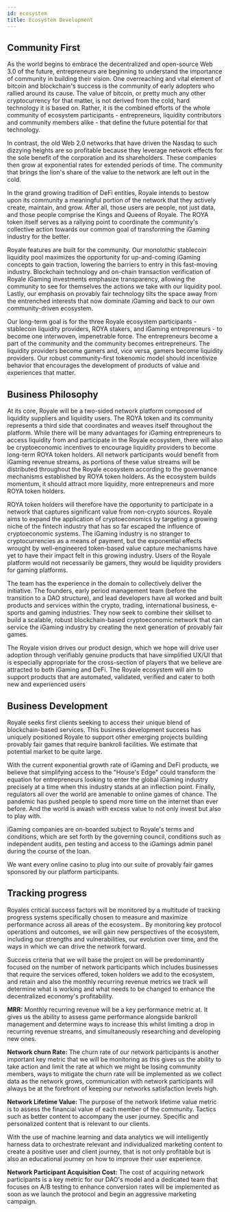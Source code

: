 ```yaml
---
id: ecosystem
title: Ecosystem Development
--- 
```


## Community First

As the world begins to embrace the decentralized and open-source Web 3.0 of the future, entrepreneurs are beginning to understand the importance of community in building their vision. One overreaching and vital element of bitcoin and blockchain's success is the community of early adopters who rallied around its cause. The value of bitcoin, or pretty much any other cryptocurrency for that matter, is not derived from the cold, hard technology it is based on. Rather, it is the combined efforts of the whole community of ecosystem participants - entrepreneurs, liquidity contributors and community members alike - that define the future potential for that technology.

In contrast, the old Web 2.0 networks that have driven the Nasdaq to such dizzying heights are so profitable because they leverage network effects for the sole benefit of the corporation and its shareholders. These companies then grow at exponential rates for extended periods of time. The community that brings the lion's share of the value to the network are left out in the cold.

In the grand growing tradition of DeFi entities, Royale intends to bestow upon its community a meaningful portion of the network that they actively create, maintain, and grow. After all, those users are people, not just data, and those people comprise the Kings and Queens of Royale. The ROYA token itself serves as a rallying point to coordinate the community's collective action towards our common goal of transforming the iGaming industry for the better.

Royale features are built for the community. Our monolothic stablecoin liquidity pool maximizes the opportunity for up-and-coming iGaming concepts to gain traction, lowering the barriers to entry in this fast-moving industry. Blockchain technology and on-chain transaction verification of Royale iGaming investments emphasize transparency, allowing the community to see for themselves the actions we take with our liquidity pool. Lastly, our emphasis on provably fair technology tilts the space away from the entrenched interests that now dominate iGaming and back to our own community-driven ecosystem.

Our long-term goal is for the three Royale ecosystem participants - stablecoin liquidity providers, ROYA stakers, and iGaming entrepreneurs - to become one interwoven, impenetrable force. The entrepreneurs become a part of the community and the community becomes entrepreneurs. The liquidity providers become gamers and, vice versa, gamers become liquidity providers. Our robust community-first tokenomic model should incentivize behavior that encourages the development of products of value and experiences that matter.


## Business Philosophy

At its core, Royale will be a two-sided network platform composed of liquidity suppliers and liquidity users. The ROYA token and its community represents a third side that coordinates and weaves itself throughout the platform. While there will be many advantages for iGaming entrepreneurs to access liquidity from and participate in the Royale ecosystem, there will also be cryptoeconomic incentives to encourage liquidity providers to become long-term ROYA token holders. All network participants would benefit from iGaming revenue streams, as portions of these value streams will be distributed throughout the Royale ecosystem according to the governance mechanisms established by ROYA token holders. As the ecosystem builds momentum, it should attract more liquidity, more entrepreneurs and more ROYA token holders.

ROYA token holders will therefore have the opportunity to participate in a network that captures significant value from non-crypto sources. Royale aims to expand the application of cryptoeconomics by targeting a growing niche of the fintech industry that has so far escaped the influence of cryptoeconomic systems. The iGaming industry is no stranger to cryptocurrencies as a means of payment, but the exponential effects wrought by well-engineered token-based value capture mechanisms have yet to have their impact felt in this growing industry. Users of the Royale platform would not necessarily be gamers, they would be liquidity providers for gaming platforms.

The team has the experience in the domain to collectively deliver the initiative. The founders, early period management team (before the transition to a DAO structure), and lead developers have all worked and built products and services within the crypto, trading, international business, e-sports and gaming industries. They now seek to combine their skillset to build a scalable, robust blockchain-based cryptoeconomic network that can service the iGaming industry by creating the next generation of provably fair games.

The Royale vision drives our product design, which we hope will drive user adoption through verifiably genuine products that have simplified UX/UI that is especially appropriate for the cross-section of players that we believe are attracted to both iGaming and DeFi. The Royale ecosystem will aim to support products that are automated, validated, verified and cater to both new and experienced users

## Business Development

Royale seeks first clients seeking to access their unique blend of blockchain-based services. This business development success has uniquely positioned Royale to support other emerging projects building provably fair games that require bankroll facilities. We estimate that potential market to be quite large.

With the current exponential growth rate of iGaming and DeFi products, we believe that simplifying access to the &quot;House's Edge&quot; could transform the equation for entrepreneurs looking to enter the global iGaming industry precisely at a time when this industry stands at an inflection point. Finally, regulators all over the world are amenable to online games of chance. The pandemic has pushed people to spend more time on the internet than ever before. And the world is awash with excess value to not only invest but also to play with.

iGaming companies are on-boarded subject to Royale's terms and conditions, which are set forth by the governing council, conditions such as independent audits, pen testing and access to the iGamings admin panel during the course of the loan.

We want every online casino to plug into our suite of provably fair games sponsored by our platform participants.


## Tracking progress

Royales critical success factors will be monitored by a multitude of tracking progress systems specifically chosen to measure and maximize performance across all areas of the ecosystem.. By monitoring key protocol operations and outcomes, we will gain new perspectives of the ecosystem, including our strengths and vulnerabilities, our evolution over time, and the ways in which we can drive the network forward.

Success criteria that we will base the project on will be predominantly focused on the number of network participants which includes businesses that require the services offered, token holders we add to the ecosystem, and retain and also the monthly recurring revenue metrics we track will determine what is working and what needs to be changed to enhance the decentralized economy's profitability.

**MRR:** Monthly recurring revenue will be a key performance metric at. It gives us the ability to assess game performance alongside bankroll management and determine ways to increase this whilst limiting a drop in recurring revenue streams, and simultaneously researching and developing new ones.

**Network churn Rate:** The churn rate of our network participants is another important key metric that we will be monitoring as this gives us the ability to take action and limit the rate at which we might be losing community members, ways to mitigate the churn rate will be implemented as we collect data as the network grows, communication with network participants will always be at the forefront of keeping our networks satisfaction levels high.

**Network Lifetime Value:** The purpose of the network lifetime value metric is to assess the financial value of each member of the community. Tactics such as better content to accompany the user journey. Specific and personalized content that is relevant to our clients.

With the use of machine learning and data analytics we will intelligently harness data to orchestrate relevant and individualized marketing content to create a positive user and client journey, that is not only profitable but is also an educational journey on how to improve their user experience.

**Network Participant Acquisition Cost:** The cost of acquiring network participants is a key metric for our DAO's model and a dedicated team that focuses on A/B testing to enhance conversion rates will be implemented as soon as we launch the protocol and begin an aggressive marketing campaign.
